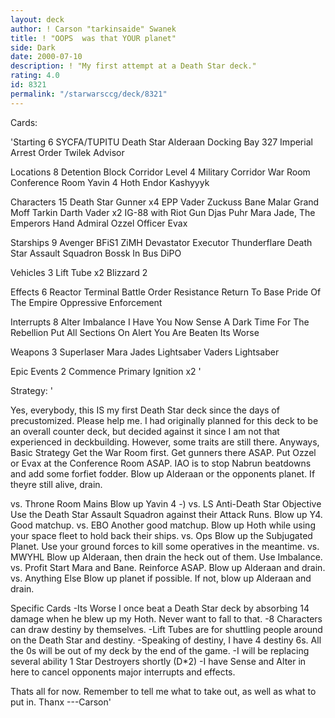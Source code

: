 ```yaml
---
layout: deck
author: ! Carson "tarkinsaide" Swanek
title: ! "OOPS  was that YOUR planet"
side: Dark
date: 2000-07-10
description: ! "My first attempt at a Death Star deck."
rating: 4.0
id: 8321
permalink: "/starwarsccg/deck/8321"
---
```

Cards: 

'Starting 6
SYCFA/TUPITU
Death Star
Alderaan
Docking Bay 327
Imperial Arrest Order
Twilek Advisor

Locations 8
Detention Block Corridor
Level 4 Military Corridor
War Room
Conference Room
Yavin 4
Hoth
Endor
Kashyyyk

Characters 15
Death Star Gunner x4
EPP Vader
Zuckuss
Bane Malar
Grand Moff Tarkin
Darth Vader x2
IG-88 with Riot Gun
Djas Puhr
Mara Jade, The Emperors Hand
Admiral Ozzel
Officer Evax

Starships 9
Avenger
BFiS1
ZiMH
Devastator
Executor
Thunderflare
Death Star Assault Squadron
Bossk In Bus
DiPO

Vehicles 3
Lift Tube x2
Blizzard 2

Effects 6
Reactor Terminal
Battle Order
Resistance
Return To Base
Pride Of The Empire
Oppressive Enforcement

Interrupts 8
Alter
Imbalance
I Have You Now
Sense
A Dark Time For The Rebellion
Put All Sections On Alert
You Are Beaten
Its Worse

Weapons 3
Superlaser
Mara Jades Lightsaber
Vaders Lightsaber

Epic Events 2
Commence Primary Ignition x2
'

Strategy: '

Yes, everybody, this IS my first Death Star deck since the days of precustomized.  Please help me.	I had originally planned for this deck to be an overall counter deck, but decided against it since I am not that experienced in deckbuilding.  However, some traits are still there.  Anyways,
Basic Strategy  Get the War Room first.  Get gunners there ASAP.  Put Ozzel or Evax at the Conference Room ASAP.  IAO is to stop Nabrun beatdowns and add some forfiet fodder.  Blow up Alderaan or the opponents planet.  If theyre still alive, drain.

vs. Throne Room Mains Blow up Yavin 4 -)
vs. LS Anti-Death Star Objective  Use the Death Star Assault Squadron against their Attack Runs.  Blow up Y4.	Good matchup.
vs. EBO  Another good matchup.  Blow up Hoth while using your space fleet to hold back their ships.
vs. Ops  Blow up the Subjugated Planet.  Use your ground forces to kill some operatives in the meantime.
vs. MWYHL  Blow up Alderaan, then drain the heck out of them.	Use Imbalance.
vs. Profit Start Mara and Bane.  Reinforce ASAP.  Blow up Alderaan and drain.
vs. Anything Else Blow up planet if possible.	If not, blow up Alderaan and drain.

Specific Cards
-Its Worse  I once beat a Death Star deck by absorbing 14 damage when he blew up my Hoth.  Never want to fall to that.
-8 Characters can draw destiny by themselves.
-Lift Tubes are for shuttling people around on the Death Star and destiny.
-Speaking of destiny, I have 4 destiny 6s.  All the 0s will be out of my deck by the end of the game.
-I will be replacing several ability 1 Star Destroyers shortly (D*2)
-I have Sense and Alter in here to cancel opponents major interrupts and effects.

Thats all for now.  Remember to tell me what to take out, as well as what to put in.
Thanx
---Carson'
